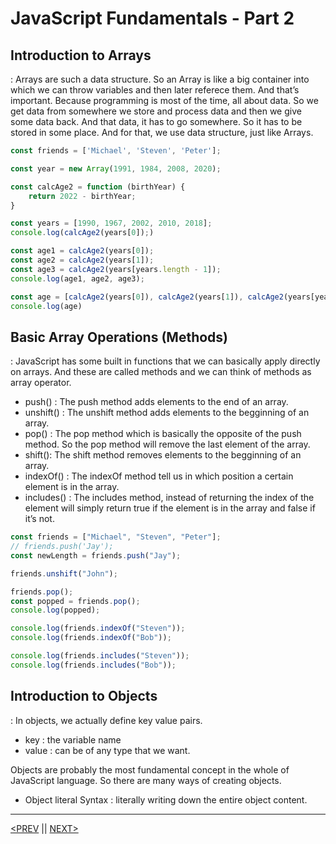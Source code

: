 # JavaScript Fundamentals - Part 2

## Introduction to Arrays

: Arrays are such a data structure. So an Array is like a big container into which we can throw variables and then later referece them. And that’s important. Because programming is most of the time, all about data. So we get data from somewhere we store and process data and then we give some data back. And that data, it has to go somewhere. So it has to be stored in some place. And for that, we use data structure, just like Arrays.

```jsx
const friends = ['Michael', 'Steven', 'Peter'];

const year = new Array(1991, 1984, 2008, 2020);

const calcAge2 = function (birthYear) {
    return 2022 - birthYear;
}

const years = [1990, 1967, 2002, 2010, 2018];
console.log(calcAge2(years[0]);)

const age1 = calcAge2(years[0]);
const age2 = calcAge2(years[1]);
const age3 = calcAge2(years[years.length - 1]);
console.log(age1, age2, age3);

const age = [calcAge2(years[0]), calcAge2(years[1]), calcAge2(years[years.length - 1])];
console.log(age)
```

## Basic Array Operations (Methods)

: JavaScript has some built in functions that we can basically apply directly on arrays. And these are called methods and we can think of methods as array operator.

-   push() : The push method adds elements to the end of an array.
-   unshift() : The unshift method adds elements to the begginning of an array.
-   pop() : The pop method which is basically the opposite of the push method. So the pop method will remove the last element of the array.
-   shift(): The shift method removes elements to the begginning of an array.
-   indexOf() : The indexOf method tell us in which position a certain element is in the array.
-   includes() : The includes method, instead of returning the index of the element will simply return true if the element is in the array and false if it’s not.

```jsx
const friends = ["Michael", "Steven", "Peter"];
// friends.push('Jay');
const newLength = friends.push("Jay");

friends.unshift("John");

friends.pop();
const popped = friends.pop();
console.log(popped);

console.log(friends.indexOf("Steven"));
console.log(friends.indexOf("Bob"));

console.log(friends.includes("Steven"));
console.log(friends.includes("Bob"));
```

## Introduction to Objects

: In objects, we actually define key value pairs.

-   key : the variable name
-   value : can be of any type that we want.

Objects are probably the most fundamental concept in the whole of JavaScript language. So there are many ways of creating objects.

-   Object literal Syntax : literally writing down the entire object content.

---

[<PREV](./cjs220908.md) || [NEXT>](./cjs220909.md)
